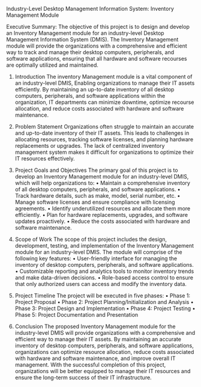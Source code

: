 Industry-Level Desktop Management Information System:
Inventory Management Module

Executive Summary:
The objective of this project is to design and develop an Inventory Management module for an industry-level Desktop Management Information System (DMIS). The Inventory Management module will provide the organizations with a comprehensive and efficient way to track and manage their desktop computers, peripherals, and software applications, ensuring that all hardware and software recourses are optimally utilized and maintained.

1.	Introduction
The inventory Management module is a vital component of an industry-level DMIS,
Enabling organizations to manage their IT assets efficiently. By maintaining an up-to-date inventory of all desktop computers, peripherals, and software applications within the organization, IT departments can minimize downtime, optimize recourse allocation, and reduce costs associated with hardware and software maintenance.

2.	Problem Statement
Organizations often struggle to maintain an accurate and up-to-date inventory of their IT assets. This leads to challenges in allocating resources, tracking software licenses, and planning hardware replacements or upgrades. The lack of centralized inventory management system makes it difficult for organizations to optimize their IT resources effectively.

3.	Project Goals and Objectives
The primary goal of this project is to develop an Inventory Management module for an industry-level DMIS, which will help organizations to:
•	Maintain a comprehensive inventory of all desktop computers, peripherals, and software applications.
•	Track hardware details, such as make, model, serial number, etc.
•	Manage software licenses and ensure compliance with licensing agreements.
•	Identify underutilized resources and allocate them more efficiently.
•	Plan for hardware replacements, upgrades, and software updates proactively.
•	Reduce the costs associated with hardware and software maintenance.





4.	Scope of Work
The scope of this project includes the design, development, testing, and implementation of the Inventory Management module for an industry-level DMIS. The module will comprise of the following key features:
•	User-friendly interface for managing the inventory of desktop computers, peripherals, and software applications.
•	Customizable reporting and analytics tools to monitor inventory trends and make data-driven decisions.
•	Role-based access control to ensure that only authorized users can access and modify the inventory data.

5.	Project Timeline
The project will be executed in five phases:
•	Phase 1: Project Proposal
•	Phase 2: Project Planning/Initialization and Analysis
•	Phase 3: Project Design and Implementation
•	Phase 4: Project Testing
•	Phase 5: Project Documentation and Presentation

6.	Conclusion
The proposed Inventory Management module for the industry-level DMIS will provide organizations with a comprehensive and efficient way to manage their IT assets. By maintaining an accurate inventory of desktop computers, peripherals, and software applications, organizations can optimize resource allocation, reduce costs associated with hardware and software maintenance, and improve overall IT management. With the successful completion of this project, organizations will be better equipped to manage their IT resources and ensure the long-term success of their IT infrastructure.
